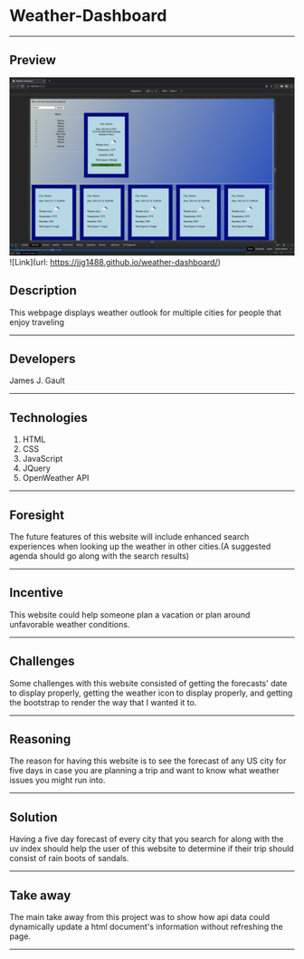 # Weather-Dashboard

---

## Preview

![alt text](./assets/images/img.png)
![Link](url: <https://jjg1488.github.io/weather-dashboard/>)

## Description

This webpage displays weather outlook for multiple cities for people that enjoy traveling

---

## Developers

James J. Gault

---

## Technologies

1. HTML
2. CSS
3. JavaScript
4. JQuery
5. OpenWeather API

---

## Foresight

The future features of this website will include enhanced search experiences when looking up the weather in other cities.(A suggested agenda should go along with the search results)

---

## Incentive

This website could help someone plan a vacation or plan around unfavorable weather conditions.

---

## Challenges

Some challenges with this website consisted of getting the forecasts' date to display properly, getting the weather icon to display properly, and getting the bootstrap to render the way that I wanted it to.

---

## Reasoning

The reason for having this website is to see the forecast of any US city for five days in case you are planning a trip and want to know what weather issues you might run into.

---

## Solution

Having a five day forecast of every city that you search for along with the uv index should help the user of this website to determine if their trip should consist of rain boots of sandals.

---

## Take away

The main take away from this project was to show how api data could dynamically update a html document's information without refreshing the page.

---
